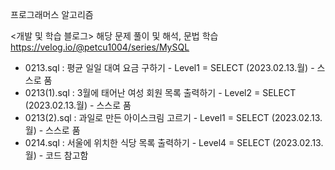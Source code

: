 프로그래머스 알고리즘

<개발 및 학습 블로그>
해당 문제 풀이 및 해석, 문법 학습
https://velog.io/@petcu1004/series/MySQL

- 0213.sql : 평균 일일 대여 요금 구하기 - Level1 = SELECT (2023.02.13.월) - 스스로 품
- 0213(1).sql : 3월에 태어난 여성 회원 목록 출력하기 - Level2 = SELECT (2023.02.13.월) - 스스로 품
- 0213(2).sql : 과일로 만든 아이스크림 고르기 - Level1 = SELECT (2023.02.13.월) - 스스로 품
- 0214.sql : 서울에 위치한 식당 목록 출력하기 - Level4 = SELECT (2023.02.13.월) - 코드 참고함